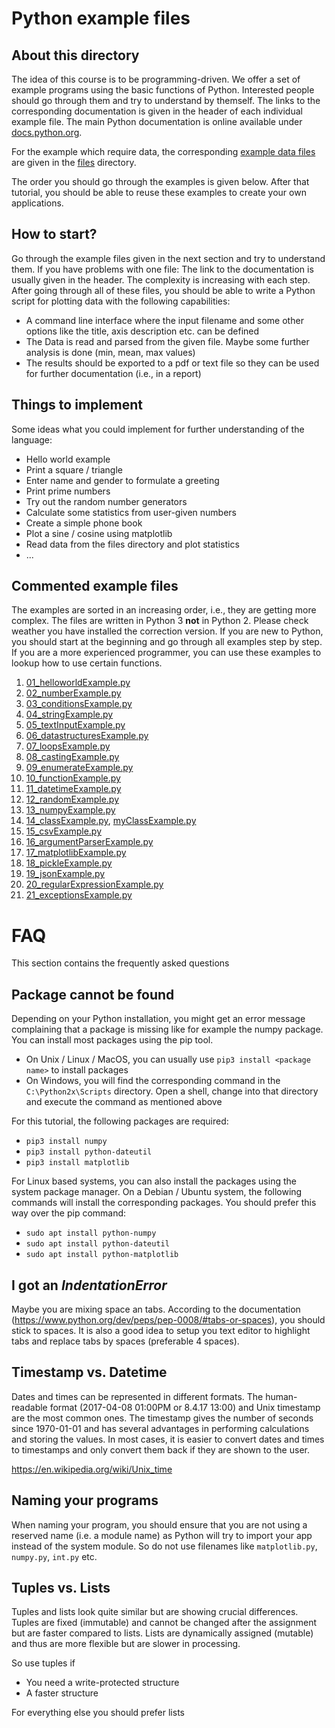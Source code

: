 Python example files
====================

About this directory
--------------------

The idea of this course is to be programming-driven. We offer a set of example
programs using the basic functions of Python. Interested people should go through
them and try to understand by themself. The links to the corresponding
documentation is given in the header of each individual example file. The main
Python documentation is online available under
[docs.python.org](https://docs.python.org/3).

For the example which require data, the corresponding
[example data files](files) are given in the [files](files) directory.

The order you should go through the examples is given below. After that
tutorial, you should be able to reuse these examples to create your own
applications.

How to start?
-------------

Go through the example files given in the next section and try to understand
them. If you have problems with one file: The link to the documentation is
usually given in the header. The complexity is increasing with each step. After
going through all of these files, you should be able to write a Python script
for plotting data with the following capabilities:

- A command line interface where the input filename and some other options
  like the title, axis description etc. can be defined
- The Data is read and parsed from the given file. Maybe some further analysis
  is done (min, mean, max values)
- The results should be exported to a pdf or text file so they can be used for
  further documentation (i.e., in a report)

Things to implement
-------------------

Some ideas what you could implement for further understanding of the language:

* Hello world example
* Print a square / triangle
* Enter name and gender to formulate a greeting
* Print prime numbers
* Try out the random number generators
* Calculate some statistics from user-given numbers
* Create a simple phone book
* Plot a sine / cosine using matplotlib
* Read data from the files directory and plot statistics
* ...


Commented example files
-----------------------

The examples are sorted in an increasing order, i.e., they are getting more
complex. The files are written in Python 3 **not** in Python 2. Please check
weather you have installed the correction version. If you are new to Python, you
should start at the beginning and go through all examples step by step. If you
are a more experienced programmer, you can use these examples to lookup how to
use certain functions.

1. [01_helloworldExample.py](01_helloworldExample.py)
1. [02_numberExample.py](02_numberExample.py)
1. [03_conditionsExample.py](03_conditionsExample.py)
1. [04_stringExample.py](04_stringExample.py)
1. [05_textInputExample.py](05_textInputExample.py)
1. [06_datastructuresExample.py](06_datastructuresExample.py)
1. [07_loopsExample.py](07_loopsExample.py)
1. [08_castingExample.py](08_castingExample.py)
1. [09_enumerateExample.py](09_enumerateExample.py)
1. [10_functionExample.py](10_functionExample.py)
1. [11_datetimeExample.py](11_datetimeExample.py)
1. [12_randomExample.py](12_randomExample.py)
1. [13_numpyExample.py](13_numpyExample.py)
1. [14_classExample.py](14_classExample.py), [myClassExample.py](myClassExample.py)
1. [15_csvExample.py](15_csvExample.py)
1. [16_argumentParserExample.py](16_argumentParserExample.py)
1. [17_matplotlibExample.py](17_matplotlibExample.py)
1. [18_pickleExample.py](18_pickleExample.py)
1. [19_jsonExample.py](19_jsonExample.py)
1. [20_regularExpressionExample.py](20_regularExpressionExample.py)
1. [21_exceptionsExample.py](21_exceptionsExample.py)


FAQ
===

This section contains the frequently asked questions

Package cannot be found
-----------------------

Depending on your Python installation, you might get an error message
complaining that a package is missing like for example the numpy package. You
can install most packages using the pip tool.

* On Unix / Linux / MacOS, you can usually use `pip3 install <package name>` to
  install packages
* On Windows, you will find the corresponding command in the
  `C:\Python2x\Scripts` directory. Open a shell, change into that directory and
  execute the command as mentioned above

For this tutorial, the following packages are required:

* `pip3 install numpy`
* `pip3 install python-dateutil`
* `pip3 install matplotlib`

For Linux based systems, you can also install the packages using the system
package manager. On a Debian / Ubuntu system, the following commands will
install the corresponding packages. You should prefer this way over the pip
command:

* `sudo apt install python-numpy`
* `sudo apt install python-dateutil`
* `sudo apt install python-matplotlib`

I got an *IndentationError*
---------------------------

Maybe you are mixing space an tabs. According to the documentation
(https://www.python.org/dev/peps/pep-0008/#tabs-or-spaces), you should stick to
spaces. It is also a good idea to setup you text editor to highlight tabs and
replace tabs by spaces (preferable 4 spaces).

Timestamp vs. Datetime
----------------------

Dates and times can be represented in different formats. The human-readable
format (2017-04-08 01:00PM or 8.4.17 13:00) and Unix timestamp are the most
common ones. The timestamp gives the number of seconds since 1970-01-01 and has
several advantages in performing calculations and storing the values. In
most cases, it is easier to convert dates and times to timestamps and only
convert them back if they are shown to the user.

https://en.wikipedia.org/wiki/Unix_time

Naming your programs
--------------------

When naming your program, you should ensure that you are not using a reserved
name (i.e. a module name) as Python will try to import your app instead of the
system module. So do not use filenames like `matplotlib.py`, `numpy.py`,
`int.py` etc.


Tuples vs. Lists
----------------

Tuples and lists look quite similar but are showing crucial differences.
Tuples are fixed (immutable) and cannot be changed after the assignment but are
faster compared to lists. Lists are dynamically assigned (mutable) and thus
are more flexible  but are slower in processing.

So use tuples if
* You need a write-protected structure
* A faster structure

For everything else you should prefer lists
